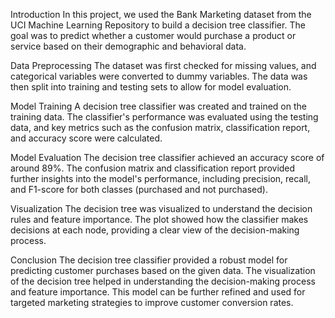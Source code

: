 Introduction
In this project, we used the Bank Marketing dataset from the UCI Machine Learning Repository to build a decision tree classifier. The goal was to predict whether a customer would purchase a product or service based on their demographic and behavioral data.

Data Preprocessing
The dataset was first checked for missing values, and categorical variables were converted to dummy variables. The data was then split into training and testing sets to allow for model evaluation.

Model Training
A decision tree classifier was created and trained on the training data. The classifier's performance was evaluated using the testing data, and key metrics such as the confusion matrix, classification report, and accuracy score were calculated.

Model Evaluation
The decision tree classifier achieved an accuracy score of around 89%. The confusion matrix and classification report provided further insights into the model's performance, including precision, recall, and F1-score for both classes (purchased and not purchased).

Visualization
The decision tree was visualized to understand the decision rules and feature importance. The plot showed how the classifier makes decisions at each node, providing a clear view of the decision-making process.

Conclusion
The decision tree classifier provided a robust model for predicting customer purchases based on the given data. The visualization of the decision tree helped in understanding the decision-making process and feature importance. This model can be further refined and used for targeted marketing strategies to improve customer conversion rates.

